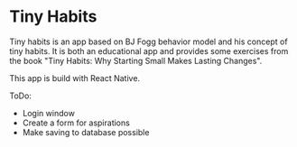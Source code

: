 # Tiny Habits

Tiny habits is an app based on BJ Fogg behavior model and his concept of tiny habits. It is both an educational app and provides some exercises from the book "Tiny Habits: Why Starting Small Makes Lasting Changes".

This app is build with React Native.

ToDo:

- Login window
- Create a form for aspirations
- Make saving to database possible
